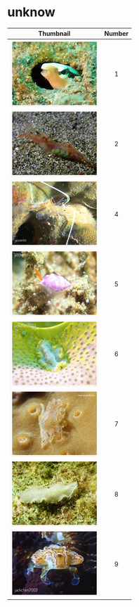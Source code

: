 # unknow

| Thumbnail | Number |
| :---: | :---: |
| ![](../.gitbook/assets/small-unknow25.jpg)  | 1 |
| ![](../.gitbook/assets/small-unknow15.jpg)  | 2 |
| ![](../.gitbook/assets/small-unknow18.jpg)  | 4 |
| ![](../.gitbook/assets/small-unknow19.jpg)  | 5 |
| ![](../.gitbook/assets/small-unknow17.jpg)  | 6 |
| ![](../.gitbook/assets/small-unknow20.jpg)  | 7 |
| ![](../.gitbook/assets/small-unknow10.jpg)  | 8 |
| ![](../.gitbook/assets/small-unknow13.jpg)  | 9 |

